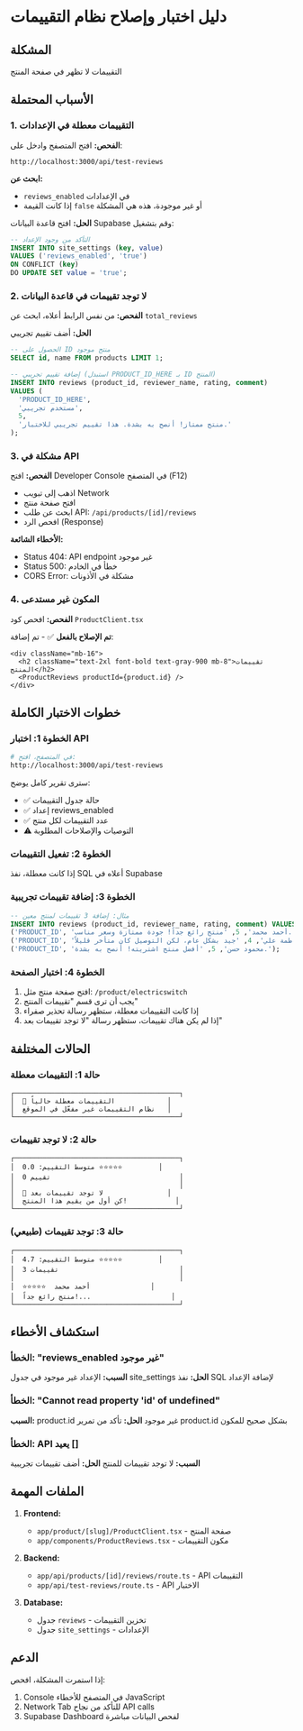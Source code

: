 # دليل اختبار وإصلاح نظام التقييمات

## المشكلة
التقييمات لا تظهر في صفحة المنتج

## الأسباب المحتملة

### 1. التقييمات معطلة في الإعدادات
**الفحص:** افتح المتصفح وادخل على:
```
http://localhost:3000/api/test-reviews
```

**ابحث عن:**
- `reviews_enabled` في الإعدادات
- إذا كانت القيمة `false` أو غير موجودة، هذه هي المشكلة

**الحل:**
افتح قاعدة البيانات Supabase وقم بتشغيل:
```sql
-- التأكد من وجود الإعداد
INSERT INTO site_settings (key, value) 
VALUES ('reviews_enabled', 'true')
ON CONFLICT (key) 
DO UPDATE SET value = 'true';
```

### 2. لا توجد تقييمات في قاعدة البيانات
**الفحص:** من نفس الرابط أعلاه، ابحث عن `total_reviews`

**الحل:** أضف تقييم تجريبي
```sql
-- الحصول على ID منتج موجود
SELECT id, name FROM products LIMIT 1;

-- إضافة تقييم تجريبي (استبدل PRODUCT_ID_HERE بـ ID المنتج)
INSERT INTO reviews (product_id, reviewer_name, rating, comment)
VALUES (
  'PRODUCT_ID_HERE',
  'مستخدم تجريبي',
  5,
  'منتج ممتاز! أنصح به بشدة. هذا تقييم تجريبي للاختبار.'
);
```

### 3. مشكلة في API
**الفحص:** افتح Developer Console في المتصفح (F12)
- اذهب إلى تبويب Network
- افتح صفحة منتج
- ابحث عن طلب API: `/api/products/[id]/reviews`
- افحص الرد (Response)

**الأخطاء الشائعة:**
- Status 404: API endpoint غير موجود
- Status 500: خطأ في الخادم
- CORS Error: مشكلة في الأذونات

### 4. المكون غير مستدعى
**الفحص:** افحص كود `ProductClient.tsx`

**تم الإصلاح بالفعل** ✅ - تم إضافة:
```tsx
<div className="mb-16">
  <h2 className="text-2xl font-bold text-gray-900 mb-8">تقييمات المنتج</h2>
  <ProductReviews productId={product.id} />
</div>
```

## خطوات الاختبار الكاملة

### الخطوة 1: اختبار API
```bash
# في المتصفح، افتح:
http://localhost:3000/api/test-reviews
```

سترى تقرير كامل يوضح:
- ✅ حالة جدول التقييمات
- ✅ إعداد reviews_enabled
- ✅ عدد التقييمات لكل منتج
- ⚠️ التوصيات والإصلاحات المطلوبة

### الخطوة 2: تفعيل التقييمات
إذا كانت معطلة، نفذ SQL أعلاه في Supabase

### الخطوة 3: إضافة تقييمات تجريبية
```sql
-- مثال: إضافة 3 تقييمات لمنتج معين
INSERT INTO reviews (product_id, reviewer_name, rating, comment) VALUES
('PRODUCT_ID', 'أحمد محمد', 5, 'منتج رائع جداً! جودة ممتازة وسعر مناسب.'),
('PRODUCT_ID', 'فاطمة علي', 4, 'جيد بشكل عام، لكن التوصيل كان متأخر قليلاً.'),
('PRODUCT_ID', 'محمود حسن', 5, 'أفضل منتج اشتريته! أنصح به بشدة.');
```

### الخطوة 4: اختبار الصفحة
1. افتح صفحة منتج مثل: `/product/electricswitch`
2. يجب أن ترى قسم "تقييمات المنتج"
3. إذا كانت التقييمات معطلة، ستظهر رسالة تحذير صفراء
4. إذا لم يكن هناك تقييمات، ستظهر رسالة "لا توجد تقييمات بعد"

## الحالات المختلفة

### حالة 1: التقييمات معطلة
```
┌─────────────────────────────────────────┐
│  📢 التقييمات معطلة حالياً             │
│  نظام التقييمات غير مفعّل في الموقع   │
└─────────────────────────────────────────┘
```

### حالة 2: لا توجد تقييمات
```
┌─────────────────────────────────────────┐
│  متوسط التقييم: 0.0 ⭐⭐⭐⭐⭐         │
│  0 تقييم                                │
│                                         │
│  💬 لا توجد تقييمات بعد                │
│  كن أول من يقيم هذا المنتج!            │
└─────────────────────────────────────────┘
```

### حالة 3: توجد تقييمات (طبيعي)
```
┌─────────────────────────────────────────┐
│  متوسط التقييم: 4.7 ⭐⭐⭐⭐⭐         │
│  3 تقييمات                              │
│                                         │
│  ⭐⭐⭐⭐⭐  أحمد محمد               │
│  منتج رائع جداً!...                    │
└─────────────────────────────────────────┘
```

## استكشاف الأخطاء

### الخطأ: "reviews_enabled غير موجود"
**السبب:** الإعداد غير موجود في جدول site_settings
**الحل:** نفذ SQL لإضافة الإعداد

### الخطأ: "Cannot read property 'id' of undefined"
**السبب:** product.id غير موجود
**الحل:** تأكد من تمرير product.id بشكل صحيح للمكون

### الخطأ: API يعيد []
**السبب:** لا توجد تقييمات للمنتج
**الحل:** أضف تقييمات تجريبية

## الملفات المهمة

1. **Frontend:**
   - `app/product/[slug]/ProductClient.tsx` - صفحة المنتج
   - `app/components/ProductReviews.tsx` - مكون التقييمات

2. **Backend:**
   - `app/api/products/[id]/reviews/route.ts` - API التقييمات
   - `app/api/test-reviews/route.ts` - API الاختبار

3. **Database:**
   - جدول `reviews` - تخزين التقييمات
   - جدول `site_settings` - الإعدادات

## الدعم

إذا استمرت المشكلة، افحص:
1. Console في المتصفح للأخطاء JavaScript
2. Network Tab للتأكد من نجاح API calls
3. Supabase Dashboard لفحص البيانات مباشرة
